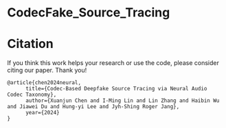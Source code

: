 # CodecFake_Source_Tracing

# Citation
If you think this work helps your research or use the code, please consider citing our paper. Thank you!
```
@article{chen2024neural,
      title={Codec-Based Deepfake Source Tracing via Neural Audio Codec Taxonomy},
      author={Xuanjun Chen and I-Ming Lin and Lin Zhang and Haibin Wu and Jiawei Du and Hung-yi Lee and Jyh-Shing Roger Jang},
      year={2024}
}
```
